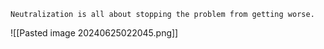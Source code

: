 
```
Neutralization is all about stopping the problem from getting worse.
```

![[Pasted image 20240625022045.png]]

